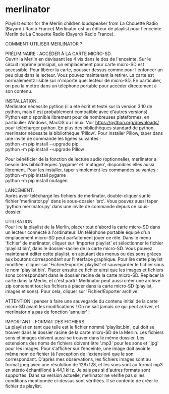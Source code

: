# merlinator
Playlist editor for the Merlin children loudspeaker from La Chouette Radio (Bayard / Radio France)
Merlinator est un éditeur de playlist pour l'enceinte Merlin de La Chouette Radio (Bayard/ Radio France). 


COMMENT UTILISER MERLINATOR ?


PRÉLIMINAIRE : ACCÉDER À LA CARTE MICRO-SD.  
  Ouvrir la Merlin en dévissant les 4 vis dans le dos de l'enceinte. Sur le circuit imprimé principal, un emplacement pour carte micro-SD est accessible. Pour libérer la carte, pousser dessus comme pour l'enfoncer un peu plus dans le lecteur. Vous pouvez maintenant la retirer. La carte est normalementz lisible sur n'importe quel lecteur de micro-SD. En particulier, on peu la mettre dans un téléphone portable pour accéder directement à son contenu.


INSTALLATION.  
  Merlinator nécessite python (il a été écrit et testé sur la version 3.10 de python, mais il est probablement compatible avec d'autres versions). Python est disponible librement pour de nombreuses plateformes, en particulier Windows, MacOS ou Linux. Voir https://python.org/downloads/ pour télécharger python.
  En plus des bibliothèques standard de python, merlinator nécessite la bibliothèque 'Pillow'. Pour installer Pillow, taper dans une invite de commande les lignes suivantes :  
    python -m pip install --upgrade pip  
    python -m pip install --upgrade Pillow 
	
  Pour bénéficier de la fonction de lecture audio (optionnelle), merlinator a besoin des bibliothèques 'pygame' et 'mutagen', disponibles elles aussi librement. Pour les installer, taper simplement les commandes suivantes :  
    python -m pip install pygame   
    python -m pip install mutagen 


LANCEMENT.  
  Après avoir téléchargé les fichiers de merlinator, double-cliquer sur le fichier 'merlinator.py' dans le sous-dossier 'src'. Vous pouvez aussi taper 'python merlinator.py' dans une invite de commande depuis ce sous-dossier.


UTILISATION.  
  Pour lire la playlist de la Merlin, placer tout d'abord la carte micro-SD dans un lecteur connecté à l'ordinateur. Un téléphone portable équipé d'un emplacement micro-SD peut parfaitement jouer ce rôle. Dans le menu 'fichier' de merlinator, cliquer sur 'Importer playlist' et sélectionner le fichier 'playlist.bin', dans le dossier-racine de la carte micro-SD. Vous pouvez maintenant éditer cette playlist, en ajoutant des menus ou des sons grâces aux boutons correspondant sur l'interface graphique. Pour lire cette playlist modifiée, cliquer sur 'Fichier/Exporter playlist' et sauvegarder le fichier sous le nom 'playlist.bin'. Placer ensuite ce fichier ainsi que les images et fichiers sons correspondant dans le dossier racine de la carte micro-SD. Replacer la carte dans la Merlin, et c'est parti !
  Merlinator peut aussi créer une archive zip contenant tout les fichiers à placer dans la carte micro-SD (playlist, images et sons). Pour cela, cliquer sur 'Fichier/Exporter archive'.
  
ATTENTION : penser à faire une sauvegarde du contenu initial de la carte micro-SD avant les modifications ! On ne sait jamais ce qui peut arriver, et merlinator n'a pas de fonction 'annuler' !
  



IMPORTANT : FORMAT DES FICHIERS.  
  La playlist en tant que telle est le fichier nommé 'playlist.bin', qui doit se trouver dans le dossier racine de la carte micro-SD de la Merlin.
Les fichiers sons et images doivent aussi se trouver dans le même dossier. Les extensions des noms de fichiers doivent être '.mp3' pour les sons et '.jpg' pour les images. Pour s'afficher sur l'enceinte, une image doit avoir le même nom de fichier (à l'exception de l'extension) que le son correspondant.
D'après mes observations, les fichiers images sont au format jpeg avec une résolution de 128x128, et les sons sont au format mp3 en stéréo échantilloné à 44,1 kHz. Je sais pas si d'autres formats sont supportés. 
  Dans sa version actuelle, merlinator ne vérifie pas si les conditions mentionnée ci-dessus sont vérifiées. Il se contente de créer le fichier de playlist. 


